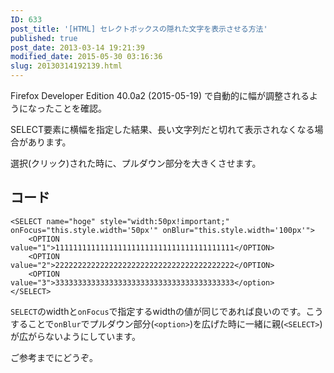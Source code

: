```yaml
---
ID: 633
post_title: '[HTML] セレクトボックスの隠れた文字を表示させる方法'
published: true
post_date: 2013-03-14 19:21:39
modified_date: 2015-05-30 03:16:36
slug: 20130314192139.html
---
```

<div class="alert alert-danger">Firefox Developer Edition 40.0a2 (2015-05-19) で自動的に幅が調整されるようになったことを確認。</div>
<p>SELECT要素に横幅を指定した結果、長い文字列だと切れて表示されなくなる場合があります。</p>
<p>選択(クリック)された時に、プルダウン部分を大きくさせます。</p>
<p><!--more--></p>
<h2>コード</h2>
<pre><code class="language-html">&lt;SELECT name="hoge" style="width:50px!important;" onFocus="this.style.width='50px'" onBlur="this.style.width='100px'"&gt;
    &lt;OPTION value="1"&gt;1111111111111111111111111111111111111111&lt;/OPTION&gt;
    &lt;OPTION value="2"&gt;2222222222222222222222222222222222222222&lt;/OPTION&gt;
    &lt;OPTION value="3"&gt;3333333333333333333333333333333333333333&lt;/option&gt;
&lt;/SELECT&gt;
</code></pre>
<p><code>SELECT</code>のwidthと<code>onFocus</code>で指定するwidthの値が同じであれば良いのです。こうすることで<code>onBlur</code>でプルダウン部分(<code>&lt;option&gt;</code>)を広げた時に一緒に親(<code>&lt;SELECT&gt;</code>)が広がらないようにしています。</p>
<p>ご参考までにどうぞ。</p>